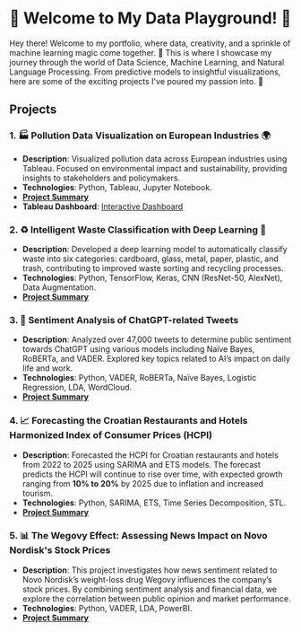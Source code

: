 # 👋 Welcome to My Data Playground! 🎉

Hey there! Welcome to my portfolio, where data, creativity, and a sprinkle of machine learning magic come together. 🌟 This is where I showcase my journey through the world of Data Science, Machine Learning, and Natural Language Processing. From predictive models to insightful visualizations, here are some of the exciting projects I've poured my passion into. 🚀

## Projects

### 1. 🏭 Pollution Data Visualization on European Industries 🌍
- **Description**: Visualized pollution data across European industries using Tableau. Focused on environmental impact and sustainability, providing insights to stakeholders and policymakers.
- **Technologies**: Python, Tableau, Jupyter Notebook.
- **[Project Summary](pollution_data_visualization)**
- **Tableau Dashboard**: [Interactive Dashboard](https://public.tableau.com/app/profile/freerik.g.tske/viz/PollutionDataonEuropeanIndustries_16729989409400/LandingPage)

### 2. ♻️ Intelligent Waste Classification with Deep Learning 🧠
- **Description**: Developed a deep learning model to automatically classify waste into six categories: cardboard, glass, metal, paper, plastic, and trash, contributing to improved waste sorting and recycling processes.
- **Technologies**: Python, TensorFlow, Keras, CNN (ResNet-50, AlexNet), Data Augmentation.
- **[Project Summary](intelligent_waste_classification)**

### 3. 💬 Sentiment Analysis of ChatGPT-related Tweets
- **Description**: Analyzed over 47,000 tweets to determine public sentiment towards ChatGPT using various models including Naïve Bayes, RoBERTa, and VADER. Explored key topics related to AI’s impact on daily life and work.
- **Technologies**: Python, VADER, RoBERTa, Naïve Bayes, Logistic Regression, LDA, WordCloud.
- **[Project Summary](chatgpt_sentiment_analysis)**

### 4. 📈 Forecasting the Croatian Restaurants and Hotels Harmonized Index of Consumer Prices (HCPI)
- **Description**: Forecasted the HCPI for Croatian restaurants and hotels from 2022 to 2025 using SARIMA and ETS models. The forecast predicts the HCPI will continue to rise over time, with expected growth ranging from **10% to 20%** by 2025 due to inflation and increased tourism.
- **Technologies**: Python, SARIMA, ETS, Time Series Decomposition, STL.
- **[Project Summary](forecast_croatia_cpi)**

### 5. 📊 The Wegovy Effect: Assessing News Impact on Novo Nordisk's Stock Prices
- **Description**: This project investigates how news sentiment related to Novo Nordisk’s weight-loss drug Wegovy influences the company’s stock prices. By combining sentiment analysis and financial data, we explore the correlation between public opinion and market performance.
- **Technologies**: Python, VADER, LDA, PowerBI.
- **[Project Summary](wegovy_stock_analysis)**
